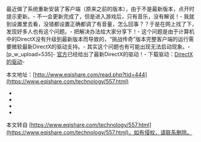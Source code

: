 最近做了系统重新安装了客户端（原来之前的版本），由于不是最新版本，点开时提示更新。-
不一会更新完成了，但是进入游戏后，只有音乐，没有解说！-
我就到设置里去看，没错都设置正确都调了有音量，怎么回事？？于是在网上找了下，发现好多人也有这个问题。-
把解决办法给大家分享下！-
这个问题是由于计算机中的DirectX没有升级到最新版本而导致的，“挑战传奇”版本完整客户端的运行需要微软最新DirectX的驱动支持。-
其实这个问题也有可能出现无法启动现象。-
\[p\_w\_upload=535\]-
[官方](http://nba2k.qq.com/webplat/info/news_version3/476/1874/1875/1878/m1748/201207/76469.shtml)已经给出了最新DirectX的驱动！-
下载驱动：[DirectX的驱动](http://download.microsoft.com/download/1/7/1/1718CCC4-6315-4D8E-9543-8E28A4E18C4C/dxwebsetup.exe,1)-

本文地址：[http://www.eqishare.com/read.php?tid=444](https://www.eqishare.com/technology/557.html)

-
-
-

-

本文转自 [https://www.eqishare.com/technology/557.html](https://www.eqishare.com/technology/557.html)，如有侵权，请联系删除。